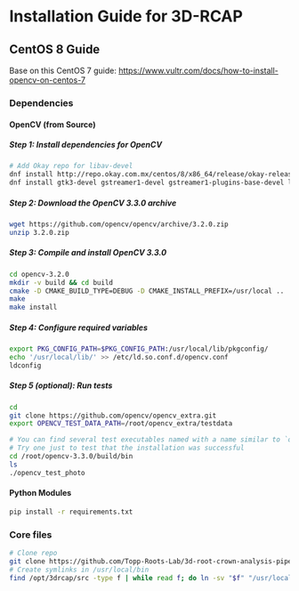 # Installation Guide for 3D-RCAP

## CentOS 8 Guide

Base on this CentOS 7 guide: https://www.vultr.com/docs/how-to-install-opencv-on-centos-7

### Dependencies

#### OpenCV (from Source)

##### Step 1: Install dependencies for OpenCV

```bash
# Add Okay repo for libav-devel
dnf install http://repo.okay.com.mx/centos/8/x86_64/release/okay-release-1-3.el8.noarch.rpm
dnf install gtk3-devel gstreamer1-devel gstreamer1-plugins-base-devel libdc1394-devel libgphoto2-devel libav-devel cmake
```

##### Step 2: Download the OpenCV 3.3.0 archive

```bash
wget https://github.com/opencv/opencv/archive/3.2.0.zip
unzip 3.2.0.zip
```

##### Step 3: Compile and install OpenCV 3.3.0

```bash
cd opencv-3.2.0
mkdir -v build && cd build
cmake -D CMAKE_BUILD_TYPE=DEBUG -D CMAKE_INSTALL_PREFIX=/usr/local ..
make
make install
```

##### Step 4: Configure required variables

```bash
export PKG_CONFIG_PATH=$PKG_CONFIG_PATH:/usr/local/lib/pkgconfig/
echo '/usr/local/lib/' >> /etc/ld.so.conf.d/opencv.conf
ldconfig
```

##### Step 5 (optional): Run tests

```bash
cd
git clone https://github.com/opencv/opencv_extra.git
export OPENCV_TEST_DATA_PATH=/root/opencv_extra/testdata

# You can find several test executables named with a name similar to `opencv_test_*`
# Try one just to test that the installation was successful
cd /root/opencv-3.3.0/build/bin
ls
./opencv_test_photo
```

#### Python Modules

```bash
pip install -r requirements.txt
```


### Core files

```bash
# Clone repo
git clone https://github.com/Topp-Roots-Lab/3d-root-crown-analysis-pipeline.git /opt/3drcap/
# Create symlinks in /usr/local/bin
find /opt/3drcap/src -type f | while read f; do ln -sv "$f" "/usr/local/bin/$(basename "${f%.*}")"; done
```
